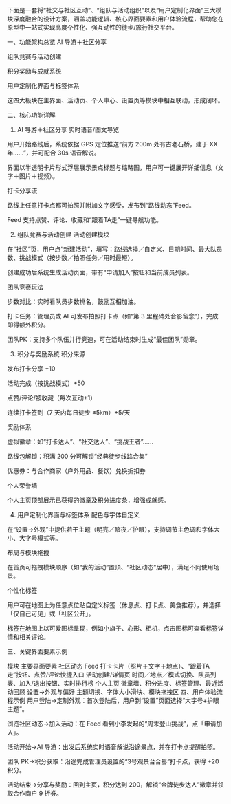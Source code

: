 下面是一套将“社交与社区互动”、“组队与活动组织”以及“用户定制化界面”三大模块深度融合的设计方案，涵盖功能逻辑、核心界面要素和用户体验流程，帮助您在原型中一站式实现高度个性化、强互动性的徒步/旅行社交平台。

一、功能架构总览
AI 导游＋社区分享

组队竞赛与活动创建

积分奖励与成就系统

用户定制化界面与标签体系

这四大板块在主界面、活动页、个人中心、设置页等模块中相互联动，形成闭环。

二、核心功能详解
1. AI 导游＋社区分享
实时语音/图文导览

用户开始路线后，系统依据 GPS 定位推送“前方 200m 处有古老石桥，建于 XX 年……”，并可配合 30s 语音解说。

界面以半透明卡片形式浮层展示景点标题与缩略图，用户可一键展开详细信息（文字＋图片＋视频）。

打卡分享流

路线上任意打卡点都可拍照并附加文字感受，发布到“路线动态”Feed。

Feed 支持点赞、评论、收藏和“跟着TA走”一键导航功能。

2. 组队竞赛与活动创建
活动创建模块

在“社区”页，用户点“新建活动”，填写：路线选择／自定义、日期时间、最大队员数、挑战模式（按步数／拍照任务／用时最短）。

创建成功后系统生成活动页面，带有“申请加入”按钮和当前成员列表。

团队竞赛玩法

步数对比：实时看队员步数排名，鼓励互相加油。

打卡任务：管理员或 AI 可发布拍照打卡点（如“第 3 里程碑处合影留念”），完成即得额外积分。

团队PK：支持多个队伍并行竞速，可在活动结束时生成“最佳团队”勋章。

3. 积分与奖励系统
积分来源

发布打卡分享 +10

活动完成（按挑战模式）+50

点赞/评论/被收藏（每次互动+1）

连续打卡签到（7 天内每日徒步 ≥5km）+5/天

奖励体系

虚拟徽章：如“打卡达人”、“社交达人”、“挑战王者”……

路线包解锁：积满 200 分可解锁“经典徒步线路合集”

优惠券：与合作商家（户外用品、餐饮）兑换折扣券

个人荣誉墙

个人主页顶部展示已获得的徽章及积分进度条，增强成就感。

4. 用户定制化界面与标签体系
配色与字体自定义

在“设置→外观”中提供若干主题（明亮／暗夜／护眼），支持调节主色调和字体大小、大字号模式等。

布局与模块拖拽

在首页可拖拽模块顺序（如“我的活动”置顶、“社区动态”居中），满足不同使用场景。

个性化标签

用户可在地图上为任意点位贴自定义标签（休息点、打卡点、美食推荐），并选择「仅自己可见」或「社区公开」。

标签在地图上以可爱图标呈现，例如小旗子、心形、相机，点击图标可查看标签详情和相关评论。

三、关键界面要素示例

模块	主要界面要素
社区动态 Feed	打卡卡片（照片＋文字＋地点）、“跟着TA走”按钮、点赞/评论快捷入口
活动创建/详情页	时间／地点／模式切换、队员列表、加入/退出按钮、实时排行榜
个人主页	徽章墙、积分进度、标签管理、最近活动回顾
设置→外观与偏好	主题切换、字体大小滑块、模块拖拽区
四、用户体验流程示例
用户登陆→定制外观：首次登陆后，用户到“设置”页面选择“大字号+护眼主题”。

浏览社区动态→加入活动：在 Feed 看到小李发起的“周末登山挑战”，点「申请加入」。

活动开始→AI 导游：出发后系统实时语音解说沿途景点，并在打卡点提醒拍照。

团队 PK→积分获取：沿途完成管理员设置的“3号观景台合影”打卡点，获得 +20 积分。

活动结束→分享与奖励：回到主页，积分达到 200，解锁“金牌徒步达人”徽章并领取合作商户 9 折券。